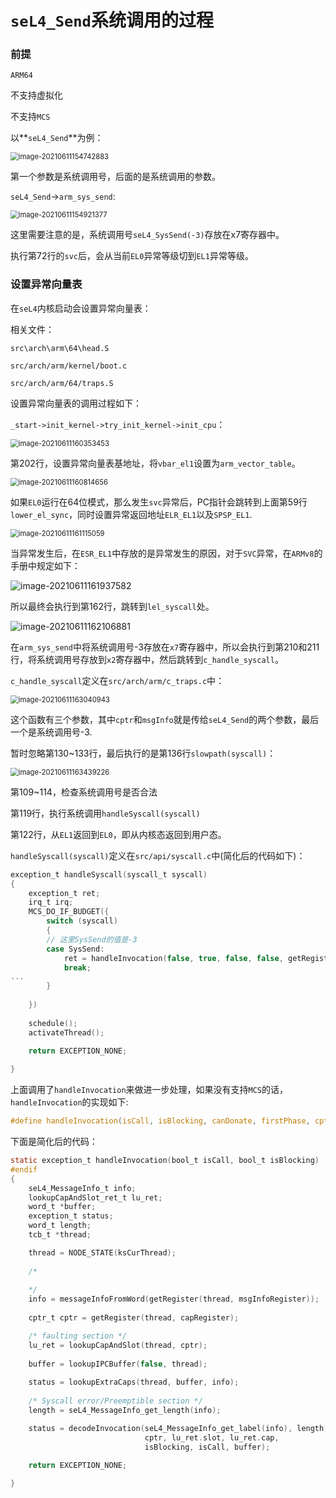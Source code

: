 # `seL4_Send`系统调用的过程

### 前提

`ARM64`

不支持虚拟化

不支持`MCS`



以**`seL4_Send`**为例：

<img src="pictures/image-20210611154742883.png" alt="image-20210611154742883" style="zoom: 80%;" />

第一个参数是系统调用号，后面的是系统调用的参数。

`seL4_Send`->`arm_sys_send`:

<img src="pictures/image-20210611154921377.png" alt="image-20210611154921377" style="zoom:80%;" />

这里需要注意的是，系统调用号`seL4_SysSend(-3)`存放在x7寄存器中。

执行第72行的`svc`后，会从当前`EL0`异常等级切到`EL1`异常等级。



### 设置异常向量表

在`seL4`内核启动会设置异常向量表：

相关文件：

`src\arch\arm\64\head.S`

`src/arch/arm/kernel/boot.c`

`src/arch/arm/64/traps.S`



设置异常向量表的调用过程如下：

`_start->init_kernel->try_init_kernel->init_cpu`：

<img src="pictures/image-20210611160353453.png" alt="image-20210611160353453" style="zoom:80%;" />

第202行，设置异常向量表基地址，将`vbar_el1`设置为`arm_vector_table`。

<img src="pictures/image-20210611160814656.png" alt="image-20210611160814656" style="zoom:80%;" />

如果`EL0`运行在64位模式，那么发生`svc`异常后，PC指针会跳转到上面第59行`lower_el_sync`，同时设置异常返回地址`ELR_EL1`以及`SPSP_EL1`.

<img src="pictures/image-20210611161115059.png" alt="image-20210611161115059" style="zoom:80%;" />

当异常发生后，在`ESR_EL1`中存放的是异常发生的原因，对于`SVC`异常，在`ARMv8`的手册中规定如下：

![image-20210611161937582](pictures/image-20210611161937582.png)

所以最终会执行到第162行，跳转到`lel_syscall`处。



![image-20210611162106881](pictures/image-20210611162106881.png)

在`arm_sys_send`中将系统调用号-3存放在`x7`寄存器中，所以会执行到第210和211行，将系统调用号存放到`x2`寄存器中，然后跳转到`c_handle_syscall`。

`c_handle_syscall`定义在`src/arch/arm/c_traps.c`中：

<img src="pictures/image-20210611163040943.png" alt="image-20210611163040943" style="zoom:80%;" />

这个函数有三个参数，其中`cptr`和`msgInfo`就是传给`seL4_Send`的两个参数，最后一个是系统调用号-3.

暂时忽略第130~133行，最后执行的是第136行`slowpath(syscall)`：

<img src="pictures/image-20210611163439226.png" alt="image-20210611163439226" style="zoom:80%;" />

第109~114，检查系统调用号是否合法

第119行，执行系统调用`handleSyscall(syscall)`

第122行，从`EL1`返回到`EL0`，即从内核态返回到用户态。



`handleSyscall(syscall)`定义在`src/api/syscall.c`中(简化后的代码如下)：

```c
exception_t handleSyscall(syscall_t syscall)
{
    exception_t ret;
    irq_t irq;
    MCS_DO_IF_BUDGET({
        switch (syscall)
        {
        // 这里SysSend的值是-3
        case SysSend:
            ret = handleInvocation(false, true, false, false, getRegister(NODE_STATE(ksCurThread), capRegister));
            break;
...
        }
    
    })
    
    schedule();
    activateThread();
    
    return EXCEPTION_NONE;

}
```



上面调用了`handleInvocation`来做进一步处理，如果没有支持`MCS`的话，`handleInvocation`的实现如下:

```c
#define handleInvocation(isCall, isBlocking, canDonate, firstPhase, cptr) handleInvocation(isCall, isBlocking)
```

下面是简化后的代码：

```C
static exception_t handleInvocation(bool_t isCall, bool_t isBlocking)
#endif
{
    seL4_MessageInfo_t info;
    lookupCapAndSlot_ret_t lu_ret;
    word_t *buffer;
    exception_t status;
    word_t length;
    tcb_t *thread;

    thread = NODE_STATE(ksCurThread);
    
    /*
    
    */
    info = messageInfoFromWord(getRegister(thread, msgInfoRegister));
    
    cptr_t cptr = getRegister(thread, capRegister);

    /* faulting section */
    lu_ret = lookupCapAndSlot(thread, cptr);
     
    buffer = lookupIPCBuffer(false, thread);
    
    status = lookupExtraCaps(thread, buffer, info);
    
    /* Syscall error/Preemptible section */
    length = seL4_MessageInfo_get_length(info);

    status = decodeInvocation(seL4_MessageInfo_get_label(info), length,
                              cptr, lu_ret.slot, lu_ret.cap,
                              isBlocking, isCall, buffer);
   
    return EXCEPTION_NONE;

}
```

